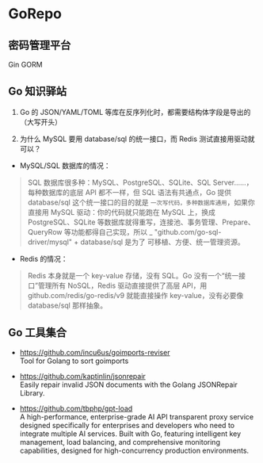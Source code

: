 # GoRepo

## 密码管理平台

Gin
GORM


## Go 知识驿站

1. Go 的 JSON/YAML/TOML 等库在反序列化时，都需要结构体字段是导出的（大写开头）

2. 为什么 MySQL 要用 database/sql 的统一接口，而 Redis 测试直接用驱动就可以？

- MySQL/SQL 数据库的情况：
> SQL 数据库很多种：MySQL、PostgreSQL、SQLite、SQL Server……，每种数据库的底层 API 都不一样，但 SQL 语法有共通点，Go 提供 database/sql 这个统一接口的目的就是 `一次写代码，多种数据库通用`，如果你直接用 MySQL 驱动：你的代码就只能跑在 MySQL 上，换成 PostgreSQL、SQLite 等数据库就得重写，连接池、事务管理、Prepare、QueryRow 等功能都得自己实现，所以 _ "github.com/go-sql-driver/mysql" + database/sql 是为了 可移植、方便、统一管理资源。

- Redis 的情况：
> Redis 本身就是一个 key-value 存储，没有 SQL。Go 没有一个“统一接口”管理所有 NoSQL，Redis 驱动直接提供了高层 API，用 github.com/redis/go-redis/v9 就能直接操作 key-value，没有必要像 database/sql 那样抽象。


## Go 工具集合

- https://github.com/incu6us/goimports-reviser  
Tool for Golang to sort goimports

- https://github.com/kaptinlin/jsonrepair  
Easily repair invalid JSON documents with the Golang JSONRepair Library.

- https://github.com/tbphp/gpt-load  
A high-performance, enterprise-grade AI API transparent proxy service designed specifically for enterprises and developers who need to integrate multiple AI services. Built with Go, featuring intelligent key management, load balancing, and comprehensive monitoring capabilities, designed for high-concurrency production environments.

